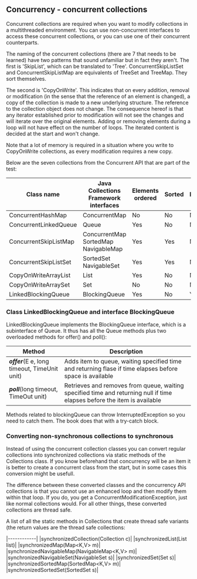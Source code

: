 ## Concurrency - concurrent collections

Concurrent collections are required when you want to modify collections in a multithreaded environment. You can use non-concurrent interfaces to access these concurrent collections, or you can use one of their concurrent counterparts.

The naming of the concurrent collections (there are 7 that needs to be learned) have two patterns that sound unfamiliar but in fact they aren't. The first is 'SkipList', which can be translated to 'Tree'. ConcurrentSkipListSet and ConcurrentSkipListMap are equivalents of TreeSet and TreeMap. They sort themselves. 

The second is 'CopyOnWrite'. This indicates that on every addition, removal or modification (in the sense that the reference of an element is changed), a copy of the collection is made to a new underlying structure. The reference to the collection object does not change. The consequence hereof is that any iterator established prior to modification will not see the changes and will iterate over the original elements. Adding or removing elements during a loop will not have effect on the number of loops. The iterated content is decided at the start and won't change.

Note that a lot of memory is required in a situation where you write to CopyOnWrite collections, as every modification requires a new copy.

Below are the seven collections from the Concurrent API that are part of the test:

|Class name|Java Collections Framework interfaces|Elements ordered|Sorted|Blocking|
|----|----|----|----|----|
|ConcurrentHashMap|ConcurrentMap|No|No|No|
|ConcurrentLinkedQueue|Queue|Yes|No|No|
|ConcurrentSkipListMap|ConcurrentMap SortedMap NavigableMap|Yes|Yes|No|
|ConcurrentSkipListSet|SortedSet NavigableSet|Yes|Yes|No|
|CopyOnWriteArrayList|List|Yes|No|No|
|CopyOnWriteArraySet|Set|No|No|No|
|LinkedBlockingQueue|BlockingQueue|Yes|No|Yes|


### Class LinkedBlockingQueue and interface BlockingQueue

LinkedBlockingQueue implements the BlockingQueue interface, which is a subinterface of Queue. It thus has all the Queue methods plus two overloaded methods for offer() and poll():

|Method|Description|
|-----|-----|
|**_offer_**(E e, long timeout, TimeUnit unit)|Adds item to queue, waiting specified time and returning flase if time elapses before space is available|
|**_poll_**(long timeout, TimeOut unit)|Retrieves and removes from queue, waiting specified time and returning null if time elapses before the item is available|

Methods related to blockingQueue can throw InterruptedException so you need to catch them. The book does that with a try-catch block.

### Converting non-synchronous collections to synchronous

Instead of using the concurrent collection classes you can convert regular collections into synchronized collections via static methods of the Collections class. If you know beforehand that concurrency will be an item it is better to create a concurrent class from the start, but in some cases this conversion might be usefull.

The difference between these converted classes and the concurrency API collections is that you cannot use an enhanced loop and then modify them within that loop. If you do, you get a ConcurrentModificationException, just like normal collections would. For all other things, these converted collections are thread safe.

A list of all the static methods in Collections that create thread safe variants (the return values are the thread safe collections:

|------------|
|synchronizedCollection(Collection<T> c)|
|synchronizedList(List<T> list)|
|synchronizedMap(Map<K,V> m)|
|synchronizedNavigableMap(NavigableMap<K,V> m)|
|synchronizedNavigableSet(NavigableSet<T> s)|
|synchronizedSet(Set<T> s)|
|synchronizedSortedMap(SortedMap<K,V> m)|
|synchronizedSortedSet(SortedSet<T> s)|





